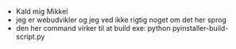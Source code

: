 - Kald mig Mikkel
- jeg er webudvikler og jeg ved ikke rigtig noget om det her sprog
- den her command virker til at build exe: python pyinstaller-build-script.py